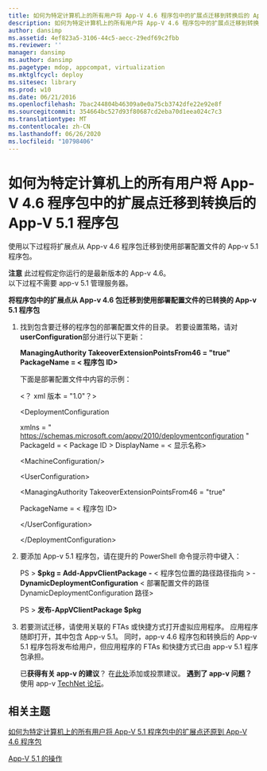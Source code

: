 ```yaml
---
title: 如何为特定计算机上的所有用户将 App-V 4.6 程序包中的扩展点迁移到转换后的 App-V 5.1 程序包
description: 如何为特定计算机上的所有用户将 App-V 4.6 程序包中的扩展点迁移到转换后的 App-V 5.1 程序包
author: dansimp
ms.assetid: 4ef823a5-3106-44c5-aecc-29edf69c2fbb
ms.reviewer: ''
manager: dansimp
ms.author: dansimp
ms.pagetype: mdop, appcompat, virtualization
ms.mktglfcycl: deploy
ms.sitesec: library
ms.prod: w10
ms.date: 06/21/2016
ms.openlocfilehash: 7bac244804b46309a0e0a75cb3742dfe22e92e8f
ms.sourcegitcommit: 354664bc527d93f80687cd2eba70d1eea024c7c3
ms.translationtype: MT
ms.contentlocale: zh-CN
ms.lasthandoff: 06/26/2020
ms.locfileid: "10798406"
---
```

# 如何为特定计算机上的所有用户将 App-V 4.6 程序包中的扩展点迁移到转换后的 App-V 5.1 程序包


使用以下过程将扩展点从 App-v 4.6 程序包迁移到使用部署配置文件的 App-v 5.1 程序包。

**注意** 此过程假定你运行的是最新版本的 App-v 4.6。  
以下过程不需要 app-v 5.1 管理服务器。

 

**将程序包中的扩展点从 App-v 4.6 包迁移到使用部署配置文件的已转换的 App-v 5.1 程序包**

1. 找到包含要迁移的程序包的部署配置文件的目录。 若要设置策略，请对**userConfiguration**部分进行以下更新：

   **ManagingAuthority TakeoverExtensionPointsFrom46 = "true" PackageName = &lt; 程序包 ID&gt;**

   下面是部署配置文件中内容的示例：

   &lt;？ xml 版本 = "1.0"？&gt;

   &lt;DeploymentConfiguration

   xmlns = " <https://schemas.microsoft.com/appv/2010/deploymentconfiguration> " PackageId = &lt; Package ID &gt; DisplayName = &lt; 显示名称&gt;

   &lt;MachineConfiguration/&gt;

   &lt;UserConfiguration&gt;

   &lt;ManagingAuthority TakeoverExtensionPointsFrom46 = "true"

   PackageName = &lt; 程序包 ID&gt;

   &lt;/UserConfiguration&gt;

   &lt;/DeploymentConfiguration&gt;

2. 要添加 App-v 5.1 程序包，请在提升的 PowerShell 命令提示符中键入：

   PS &gt; **$pkg = Add-AppvClientPackage** **-** &lt; 程序包位置的路径路径指向 &gt;  - **DynamicDeploymentConfiguration** &lt; 部署配置文件的路径 DynamicDeploymentConfiguration 路径&gt;

   PS &gt; **发布-AppVClientPackage $pkg**

3. 若要测试迁移，请使用关联的 FTAs 或快捷方式打开虚拟应用程序。 应用程序随即打开，其中包含 App-v 5.1。 同时，app-v 4.6 程序包和转换后的 App-v 5.1 程序包将发布给用户，但应用程序的 FTAs 和快捷方式已由 app-v 5.1 程序包承担。

   已**获得有关 app-v 的建议**？ 在[此处](http://appv.uservoice.com/forums/280448-microsoft-application-virtualization)添加或投票建议。 **遇到了 app-v 问题？** 使用 app-v [TechNet 论坛](https://social.technet.microsoft.com/Forums/home?forum=mdopappv)。

## 相关主题


[如何为特定计算机上的所有用户将 App-V 5.1 程序包中的扩展点还原到 App-V 4.6 程序包](how-to-revert-extension-points-from-an-app-v-51-package-to-an-app-v-46-package-for-all-users-on-a-specific-computer.md)

[App-V 5.1 的操作](operations-for-app-v-51.md)

 

 





